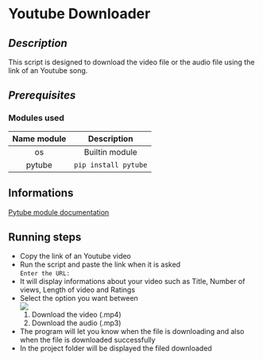 # Youtube Downloader

## <i>Description</i>

This script is designed to download the video file or the audio file using the link of an Youtube song.

## <i>Prerequisites</i>
### Modules used 
| Name module    | Description                      |
|----------------|----------------------------------|
| <center>os     | <center>Builtin module           |
| <center>pytube | <center>```pip install pytube``` |

## Informations

[Pytube module documentation](https://pytube.io/en/latest/)

## Running steps

- Copy the link of an Youtube video
- Run the script and paste the link when it is asked<br>
```Enter the URL:```
- It will display informations about your video such as Title, Number of views, Length of video and Ratings
- Select the option you want between
  <br>
  <img src="requirements/download_options.jpg"><br>
  1. Download the video (.mp4)
  2. Download the audio (.mp3)
- The program will let you know when the file is downloading and also when the file is downloaded successfully
- In the project folder will be displayed the filed downloaded